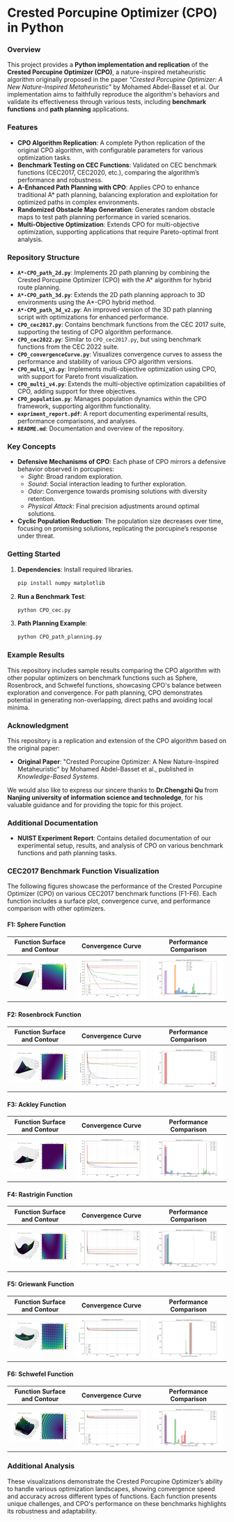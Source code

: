 # Crested Porcupine Optimizer (CPO) in Python

### Overview

This project provides a **Python implementation and replication** of the **Crested Porcupine Optimizer (CPO)**, a nature-inspired metaheuristic algorithm originally proposed in the paper *"Crested Porcupine Optimizer: A New Nature-Inspired Metaheuristic"* by Mohamed Abdel-Basset et al. Our implementation aims to faithfully reproduce the algorithm's behaviors and validate its effectiveness through various tests, including **benchmark functions** and **path planning** applications.

### Features

- **CPO Algorithm Replication**: A complete Python replication of the original CPO algorithm, with configurable parameters for various optimization tasks.
- **Benchmark Testing on CEC Functions**: Validated on CEC benchmark functions (CEC2017, CEC2020, etc.), comparing the algorithm’s performance and robustness.
- **A-Enhanced Path Planning with CPO**: Applies CPO to enhance traditional A* path planning, balancing exploration and exploitation for optimized paths in complex environments.
- **Randomized Obstacle Map Generation**: Generates random obstacle maps to test path planning performance in varied scenarios.
- **Multi-Objective Optimization**: Extends CPO for multi-objective optimization, supporting applications that require Pareto-optimal front analysis.

### Repository Structure

- **`A*-CPO_path_2d.py`**: Implements 2D path planning by combining the Crested Porcupine Optimizer (CPO) with the A* algorithm for hybrid route planning.
- **`A*-CPO_path_3d.py`**: Extends the 2D path planning approach to 3D environments using the A*-CPO hybrid method.
- **`A*-CPO_path_3d_v2.py`**: An improved version of the 3D path planning script with optimizations for enhanced performance.
- **`CPO_cec2017.py`**: Contains benchmark functions from the CEC 2017 suite, supporting the testing of CPO algorithm performance.
- **`CPO_cec2022.py`**: Similar to `CPO_cec2017.py`, but using benchmark functions from the CEC 2022 suite.
- **`CPO_convergenceCurve.py`**: Visualizes convergence curves to assess the performance and stability of various CPO algorithm versions.
- **`CPO_multi_v3.py`**: Implements multi-objective optimization using CPO, with support for Pareto front visualization.
- **`CPO_multi_v4.py`**: Extends the multi-objective optimization capabilities of CPO, adding support for three objectives.
- **`CPO_population.py`**: Manages population dynamics within the CPO framework, supporting algorithm functionality.
- **`expriment_report.pdf`**: A report documenting experimental results, performance comparisons, and analyses.
- **`README.md`**: Documentation and overview of the repository.


### Key Concepts

- **Defensive Mechanisms of CPO**: Each phase of CPO mirrors a defensive behavior observed in porcupines:
  - *Sight*: Broad random exploration.
  - *Sound*: Social interaction leading to further exploration.
  - *Odor*: Convergence towards promising solutions with diversity retention.
  - *Physical Attack*: Final precision adjustments around optimal solutions.
- **Cyclic Population Reduction**: The population size decreases over time, focusing on promising solutions, replicating the porcupine’s response under threat.

### Getting Started

1. **Dependencies**: Install required libraries.
   ```bash
   pip install numpy matplotlib

2. **Run a Benchmark Test**:

   ```bash
   python CPO_cec.py
   ```

3. **Path Planning Example**:

   ```bash
   python CPO_path_planning.py
   ```

### Example Results

This repository includes sample results comparing the CPO algorithm with other popular optimizers on benchmark functions such as Sphere, Rosenbrock, and Schwefel functions, showcasing CPO's balance between exploration and convergence. For path planning, CPO demonstrates potential in generating non-overlapping, direct paths and avoiding local minima.

### Acknowledgment

This repository is a replication and extension of the CPO algorithm based on the original paper:

- **Original Paper**: "Crested Porcupine Optimizer: A New Nature-Inspired Metaheuristic" by Mohamed Abdel-Basset et al., published in *Knowledge-Based Systems*.

We would also like to express our sincere thanks to **Dr.Chengzhi Qu** from **Nanjing university of information science and technoledge**, for his valuable guidance and for providing the topic for this project.


### Additional Documentation

- **NUIST Experiment Report**: Contains detailed documentation of our experimental setup, results, and analysis of CPO on various benchmark functions and path planning tasks.

### CEC2017 Benchmark Function Visualization

The following figures showcase the performance of the Crested Porcupine Optimizer (CPO) on various CEC2017 benchmark functions (F1-F6). Each function includes a surface plot, convergence curve, and performance comparison with other optimizers.

#### F1: Sphere Function
| Function Surface and Contour | Convergence Curve | Performance Comparison |
|:-----------------------------:|:-----------------:|:----------------------:|
| ![F1 Surface and Contour](images/F_1.3.png) | ![F1 Convergence](images/F_1.png) | ![F1 Performance](images/F_1.2.png) |

#### F2: Rosenbrock Function
| Function Surface and Contour | Convergence Curve | Performance Comparison |
|:-----------------------------:|:-----------------:|:----------------------:|
| ![F2 Surface and Contour](images/F_2.3.png) | ![F2 Convergence](images/F_2.png) | ![F2 Performance](images/F_2.2.png) |

#### F3: Ackley Function
| Function Surface and Contour | Convergence Curve | Performance Comparison |
|:-----------------------------:|:-----------------:|:----------------------:|
| ![F3 Surface and Contour](images/F_3.3.png) | ![F3 Convergence](images/F_3.png) | ![F3 Performance](images/F_3.2.png) |

#### F4: Rastrigin Function
| Function Surface and Contour | Convergence Curve | Performance Comparison |
|:-----------------------------:|:-----------------:|:----------------------:|
| ![F4 Surface and Contour](images/F_4.3.png) | ![F4 Convergence](images/F_4.png) | ![F4 Performance](images/F_4.2.png) |

#### F5: Griewank Function
| Function Surface and Contour | Convergence Curve | Performance Comparison |
|:-----------------------------:|:-----------------:|:----------------------:|
| ![F5 Surface and Contour](images/F_5.3.png) | ![F5 Convergence](images/F_5.png) | ![F5 Performance](images/F_5.2.png) |

#### F6: Schwefel Function
| Function Surface and Contour | Convergence Curve | Performance Comparison |
|:-----------------------------:|:-----------------:|:----------------------:|
| ![F6 Surface and Contour](images/F_6.3.png) | ![F6 Convergence](images/F_6.png) | ![F6 Performance](images/F_6.2.png) |

### Additional Analysis

These visualizations demonstrate the Crested Porcupine Optimizer’s ability to handle various optimization landscapes, showing convergence speed and accuracy across different types of functions. Each function presents unique challenges, and CPO's performance on these benchmarks highlights its robustness and adaptability.


